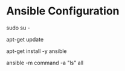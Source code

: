 # Ansible Configuration

sudo su -

apt-get update

apt-get install -y ansible 


ansible -m command -a "ls" all
